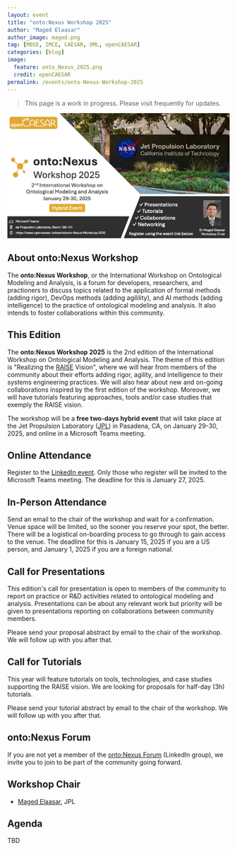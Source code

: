 ```yaml
---
layout: event
title: "onto:Nexus Workshop 2025"
author: "Maged Elaasar"
author_image: maged.png
tag: [MBSE, IMCE, CAESAR, OML, openCAESAR]
categories: [blog]
image:
  feature: onto_Nexus_2025.png
  credit: openCAESAR
permalink: /events/onto-Nexus-Workshop-2025
---
```


> This page is a work in progress. Please visit frequently for updates.

![onto:Nexus Workshop 2025](../assets/img/onto_Nexus_2025_poster.jpeg)

## About onto:Nexus Workshop

The <b>onto:Nexus Workshop</b>, or the International Workshop on Ontological Modeling and Analysis, is a forum for developers, researchers, and practioners to discuss topics related to the application of formal methods (adding rigor), DevOps methods (adding agilility), and AI methods (adding intelligence) to the practice of ontological modeling and analysis. It also intends to foster collaborations within this community.

## This Edition

The <b>onto:Nexus Workshop 2025</b> is the 2nd edition of the International Workshop on Ontological Modeling and Analysis. The theme of this edition is "Realizing the [RAISE](https://www.opencaesar.io/raise) Vision", where we will hear from members of the community about their efforts adding rigor, agility, and intelligence to their systems engineering practices. We will also hear about new and on-going collaborations inspired by the first edition of the workshop. Moreover, we will have tutorials featuring approaches, tools and/or case studies that exemply the RAISE vision.

The workshop will be a <b>free two-days hybrid event</b> that will take place at the Jet Propulsion Laboratory ([JPL](https://www.jpl.nasa.gov/)) in Pasadena, CA, on January 29-30, 2025, and online in a Microsoft Teams meeting.

## Online Attendance

Register to the [LinkedIn event](https://www.linkedin.com/events/onto-nexusworkshop2025-inperson7247053965337473024?lipi=urn%3Ali%3Apage%3Ad_flagship3_feed%3B8o3OgtDYQPWTIHjJUlHQAQ%3D%3D). Only those who register will be invited to the Microsoft Teams meeting. The deadline for this is January 27, 2025.

## In-Person Attendance

Send an email to the chair of the workshop and wait for a confirmation. Venue space will be limited, so the sooner you reserve your spot, the better. There will be a logistical on-boarding process to go through to gain access to the venue. The deadline for this is January 15, 2025 if you are a US person, and January 1, 2025 if you are a foreign national.

## Call for Presentations

This edition's call for presentation is open to members of the community to report on practice or R&D activities related to ontological modeling and analysis. Presentations can be about any relevant work but priority will be given to presentations reporting on collaborations between community members.

Please send your proposal abstract by email to the chair of the workshop. We will follow up with you after that.

## Call for Tutorials

This year will feature tutorials on tools, technologies, and case studies supporting the RAISE vision. We are looking for proposals for half-day (3h) tutorials.

Please send your tutorial abstract by email to the chair of the workshop. We will follow up with you after that.

## onto:Nexus Forum

If you are not yet a member of the [onto:Nexus Forum](https://www.linkedin.com/groups/14235207/) (LinkedIn group), we invite you to join to be part of the community going forward.

## Workshop Chair

* [Maged Elaasar](mailto:elaasar@jpl.nasa.gov), JPL

## Agenda

TBD